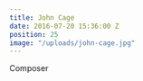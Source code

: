 ```yaml
---
title: John Cage
date: 2016-07-20 15:36:00 Z
position: 25
image: "/uploads/john-cage.jpg"
---
```


Composer
